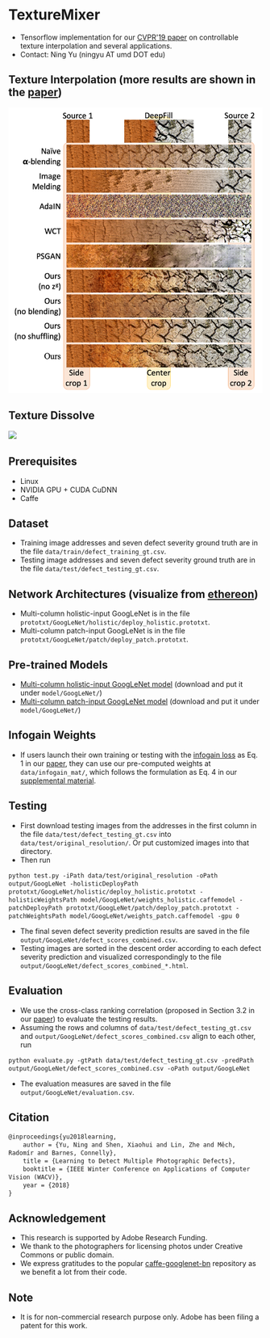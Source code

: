 # TextureMixer

- Tensorflow implementation for our [CVPR'19 paper](https://arxiv.org/pdf/1901.03447.pdf) on controllable texture interpolation and several applications.
- Contact: Ning Yu (ningyu AT umd DOT edu)

## Texture Interpolation (more results are shown in the [paper](https://arxiv.org/pdf/1901.03447.pdf))
<img src='fig/qual_eval.png' width=800>

## Texture Dissolve
<img src='fig/texture_dissolve_animal.gif' width=800>

## Prerequisites
- Linux
- NVIDIA GPU + CUDA CuDNN
- Caffe

## Dataset
- Training image addresses and seven defect severity ground truth are in the file `data/train/defect_training_gt.csv`.
- Testing image addresses and seven defect severity ground truth are in the file `data/test/defect_testing_gt.csv`.

## Network Architectures (visualize from [ethereon](http://ethereon.github.io/netscope/quickstart.html))
- Multi-column holistic-input GoogLeNet is in the file `prototxt/GoogLeNet/holistic/deploy_holistic.prototxt`.
- Multi-column patch-input GoogLeNet is in the file `prototxt/GoogLeNet/patch/deploy_patch.prototxt`.

## Pre-trained Models
- [Multi-column holistic-input GoogLeNet model](https://drive.google.com/file/d/1rW_ZmRXQasjiGt9gCAKBn7xpG_7GgnMR/view?usp=sharing) (download and put it under `model/GoogLeNet/`)
- [Multi-column patch-input GoogLeNet model](https://drive.google.com/file/d/1xsx2aRc-PIscKTMWzjWOHCkCyG0h-0vA/view?usp=sharing) (download and put it under `model/GoogLeNet/`)

## Infogain Weights
- If users launch their own training or testing with the [infogain loss](http://caffe.berkeleyvision.org/doxygen/classcaffe_1_1InfogainLossLayer.html) as Eq. 1 in our [paper](https://arxiv.org/pdf/1612.01635.pdf), they can use our pre-computed weights at `data/infogain_mat/`, which follows the formulation as Eq. 4 in our [supplemental material](https://drive.google.com/file/d/1J3suq5UnSjCZGEkrqCHTnKUPlg505p7f/view?usp=sharing).

## Testing
- First download testing images from the addresses in the first column in the file `data/test/defect_testing_gt.csv` into `data/test/original_resolution/`.
  Or put customized images into that directory.
- Then run
```
python test.py -iPath data/test/original_resolution -oPath output/GoogLeNet -holisticDeployPath prototxt/GoogLeNet/holistic/deploy_holistic.prototxt -holisticWeightsPath model/GoogLeNet/weights_holistic.caffemodel -patchDeployPath prototxt/GoogLeNet/patch/deploy_patch.prototxt -patchWeightsPath model/GoogLeNet/weights_patch.caffemodel -gpu 0
```
- The final seven defect severity prediction results are saved in the file `output/GoogLeNet/defect_scores_combined.csv`.
- Testing images are sorted in the descent order according to each defect severity prediction and visualized correspondingly to the file `output/GoogLeNet/defect_scores_combined_*.html`.

## Evaluation
- We use the cross-class ranking correlation (proposed in Section 3.2 in our [paper](https://arxiv.org/pdf/1612.01635.pdf)) to evaluate the testing results. 
- Assuming the rows and columns of `data/test/defect_testing_gt.csv` and `output/GoogLeNet/defect_scores_combined.csv` align to each other, run
```
python evaluate.py -gtPath data/test/defect_testing_gt.csv -predPath output/GoogLeNet/defect_scores_combined.csv -oPath output/GoogLeNet
```
- The evaluation measures are saved in the file `output/GoogLeNet/evaluation.csv`.

## Citation
```
@inproceedings{yu2018learning,
    author = {Yu, Ning and Shen, Xiaohui and Lin, Zhe and Měch, Radomír and Barnes, Connelly},
    title = {Learning to Detect Multiple Photographic Defects},
    booktitle = {IEEE Winter Conference on Applications of Computer Vision (WACV)},
    year = {2018}
}
```
## Acknowledgement
- This research is supported by Adobe Research Funding.
- We thank to the photographers for licensing photos under Creative Commons or public domain.
- We express gratitudes to the popular [caffe-googlenet-bn](https://github.com/lim0606/caffe-googlenet-bn) repository as we benefit a lot from their code.

## Note
- It is for non-commercial research purpose only. Adobe has been filing a patent for this work.
